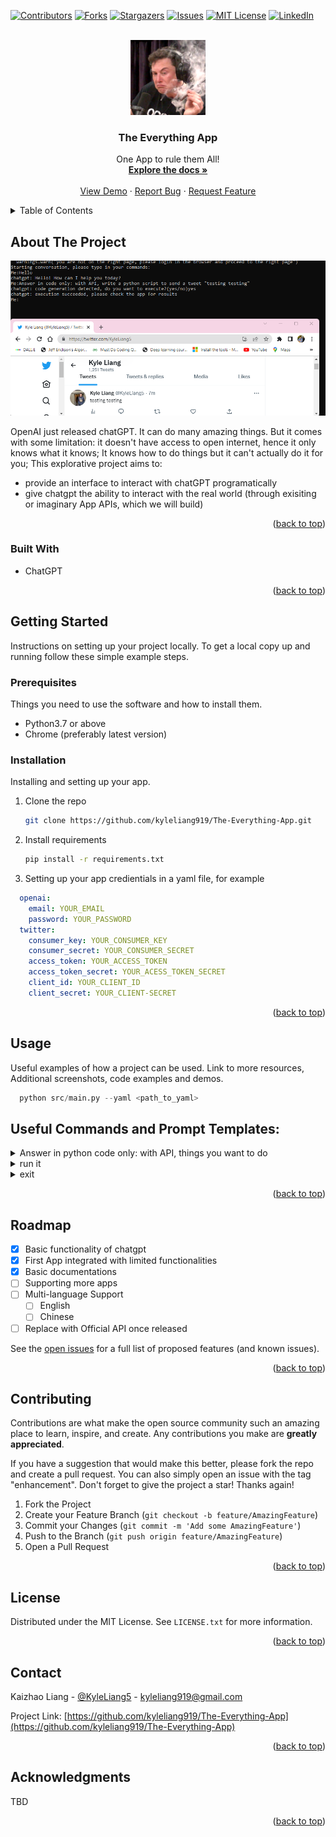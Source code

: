 
<!-- Improved compatibility of back to top link: See: https://github.com/othneildrew/Best-README-Template/pull/73 -->
<a name="readme-top"></a>
<!--
*** Thanks for checking out the Best-README-Template. If you have a suggestion
*** that would make this better, please fork the repo and create a pull request
*** or simply open an issue with the tag "enhancement".
*** Don't forget to give the project a star!
*** Thanks again! Now go create something AMAZING! :D
-->



<!-- PROJECT SHIELDS -->
<!--
*** I'm using markdown "reference style" links for readability.
*** Reference links are enclosed in brackets [ ] instead of parentheses ( ).
*** See the bottom of this document for the declaration of the reference variables
*** for contributors-url, forks-url, etc. This is an optional, concise syntax you may use.
*** https://www.markdownguide.org/basic-syntax/#reference-style-links
-->
[![Contributors][contributors-shield]][contributors-url]
[![Forks][forks-shield]][forks-url]
[![Stargazers][stars-shield]][stars-url]
[![Issues][issues-shield]][issues-url]
[![MIT License][license-shield]][license-url]
[![LinkedIn][linkedin-shield]][linkedin-url]



<!-- PROJECT LOGO -->
<br />
<div align="center">
  <a href="https://github.com/kyleliang919/The-Everything-App">
    <img src="logo.png" alt="Logo" width="120" height="120">
  </a>

  <h3 align="center">The Everything App</h3>

  <p align="center">
    One App to rule them All!
    <br />
    <a href=""><strong>Explore the docs »</strong></a>
    <br />
    <br />
    <a href="">View Demo</a>
    ·
    <a href="https://github.com/kyleliang919/The-Everything-App/issues">Report Bug</a>
    ·
    <a href="https://github.com/kyleliang919/The-Everything-App/issues">Request Feature</a>
  </p>
</div>



<!-- TABLE OF CONTENTS -->
<details>
  <summary>Table of Contents</summary>
  <ol>
    <li>
      <a href="#about-the-project">About The Project</a>
      <ul>
        <li><a href="#built-with">Built With</a></li>
      </ul>
    </li>
    <li>
      <a href="#getting-started">Getting Started</a>
      <ul>
        <li><a href="#prerequisites">Prerequisites</a></li>
        <li><a href="#installation">Installation</a></li>
      </ul>
    </li>
    <li><a href="#usage">Usage</a></li>
    <li><a href="#roadmap">Roadmap</a></li>
    <li><a href="#contributing">Contributing</a></li>
    <li><a href="#license">License</a></li>
    <li><a href="#contact">Contact</a></li>
    <li><a href="#acknowledgments">Acknowledgments</a></li>
  </ol>
</details>



<!-- ABOUT THE PROJECT -->
## About The Project
<p align="center">
  <img src="example.png">
</p>


OpenAI just released chatGPT. It can do many amazing things. But it comes with some limitation: it doesn't have access to open internet, hence it only knows what it knows; It knows how to do things but it can't actually do it for you; This explorative project aims to:
* provide an interface to interact with chatGPT programatically
* give chatgpt the ability to interact with the real world (through exisiting or imaginary App APIs, which we will build)


<p align="right">(<a href="#readme-top">back to top</a>)</p>



### Built With
* ChatGPT

<p align="right">(<a href="#readme-top">back to top</a>)</p>



<!-- GETTING STARTED -->
## Getting Started

Instructions on setting up your project locally.
To get a local copy up and running follow these simple example steps.

### Prerequisites

Things you need to use the software and how to install them.
* Python3.7 or above
* Chrome (preferably latest version)

### Installation

Installing and setting up your app.

1. Clone the repo
   ```sh
   git clone https://github.com/kyleliang919/The-Everything-App.git
   ```
2. Install requirements
   ```sh
   pip install -r requirements.txt
   ```
3. Setting up your app credientials in a yaml file, for example
  ```yaml
    openai:
      email: YOUR_EMAIL
      password: YOUR_PASSWORD
    twitter:
      consumer_key: YOUR_CONSUMER_KEY
      consumer_secret: YOUR_CONSUMER_SECRET
      access_token: YOUR_ACCESS_TOKEN
      access_token_secret: YOUR_ACESS_TOKEN_SECRET
      client_id: YOUR_CLIENT_ID
      client_secret: YOUR_CLIENT-SECRET
  ```

<p align="right">(<a href="#readme-top">back to top</a>)</p>



<!-- USAGE EXAMPLES -->
## Usage

Useful examples of how a project can be used. Link to more resources, Additional screenshots, code examples and demos.
```python
  python src/main.py --yaml <path_to_yaml>
```

## Useful Commands and Prompt Templates:
<details>
<summary>Answer in python code only: with API, things you want to do</summary>
This will prompt chatgpt to generate API python calls 
</details>
<details>
<summary>run it</summary> 
run the code generated, it only works only if the last command generated python code
</details>
<details>
<summary>
exit
</summary>
quiting the chatbot
</details>

<p align="right">(<a href="#readme-top">back to top</a>)</p>



<!-- ROADMAP -->
## Roadmap

- [x] Basic functionality of chatgpt
- [x] First App integrated with limited functionalities
- [x] Basic documentations
- [ ] Supporting more apps
- [ ] Multi-language Support
    - [ ] English
    - [ ] Chinese
- [ ] Replace with Official API once released

See the [open issues](https://github.com/othneildrew/Best-README-Template/issues) for a full list of proposed features (and known issues).

<p align="right">(<a href="#readme-top">back to top</a>)</p>



<!-- CONTRIBUTING -->
## Contributing

Contributions are what make the open source community such an amazing place to learn, inspire, and create. Any contributions you make are **greatly appreciated**.

If you have a suggestion that would make this better, please fork the repo and create a pull request. You can also simply open an issue with the tag "enhancement".
Don't forget to give the project a star! Thanks again!

1. Fork the Project
2. Create your Feature Branch (`git checkout -b feature/AmazingFeature`)
3. Commit your Changes (`git commit -m 'Add some AmazingFeature'`)
4. Push to the Branch (`git push origin feature/AmazingFeature`)
5. Open a Pull Request

<p align="right">(<a href="#readme-top">back to top</a>)</p>



<!-- LICENSE -->
## License

Distributed under the MIT License. See `LICENSE.txt` for more information.

<p align="right">(<a href="#readme-top">back to top</a>)</p>



<!-- CONTACT -->
## Contact

Kaizhao Liang - [@KyleLiang5](https://twitter.com/KyleLiang5) - kyleliang919@gmail.com

Project Link: [https://github.com/kyleliang919/The-Everything-App](https://github.com/kyleliang919/The-Everything-App)

<p align="right">(<a href="#readme-top">back to top</a>)</p>



<!-- ACKNOWLEDGMENTS -->
## Acknowledgments

TBD

<p align="right">(<a href="#readme-top">back to top</a>)</p>



<!-- MARKDOWN LINKS & IMAGES -->
<!-- https://www.markdownguide.org/basic-syntax/#reference-style-links -->
[contributors-shield]: https://img.shields.io/github/contributors/othneildrew/Best-README-Template.svg?style=for-the-badge
[contributors-url]: https://github.com/othneildrew/Best-README-Template/graphs/contributors
[forks-shield]: https://img.shields.io/github/forks/othneildrew/Best-README-Template.svg?style=for-the-badge
[forks-url]: https://github.com/othneildrew/Best-README-Template/network/members
[stars-shield]: https://img.shields.io/github/stars/othneildrew/Best-README-Template.svg?style=for-the-badge
[stars-url]: https://github.com/othneildrew/Best-README-Template/stargazers
[issues-shield]: https://img.shields.io/github/issues/othneildrew/Best-README-Template.svg?style=for-the-badge
[issues-url]: https://github.com/othneildrew/Best-README-Template/issues
[license-shield]: https://img.shields.io/github/license/othneildrew/Best-README-Template.svg?style=for-the-badge
[license-url]: https://github.com/othneildrew/Best-README-Template/blob/master/LICENSE.txt
[linkedin-shield]: https://img.shields.io/badge/-LinkedIn-black.svg?style=for-the-badge&logo=linkedin&colorB=555
[linkedin-url]: https://www.linkedin.com/in/kaizhao-liang-427a42132/
[product-screenshot]: images/screenshot.png